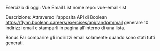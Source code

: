 Esercizio di oggi: Vue Email List
nome repo: vue-email-list

Descrizione:
Attraverso l'apposita API di Boolean
https://flynn.boolean.careers/exercises/api/random/mail
generare 10 indirizzi email e stamparli in pagina all'interno di una lista.

Bonus
Far comparire gli indirizzi email solamente quando sono stati tutti generati.